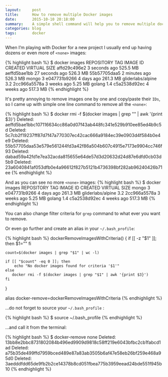 ```yaml
---
layout:     post
title:      How to remove multiple Docker images
date:       2015-10-10 20:18:00
summary:    A simple shell command will help you to remove multiple docker images.
categories: blog
tags:       docker
---
```



When I’m playing with Docker for a new project I usually end up having dozens
or even more of `<none>` images:

{% highlight bash %}
$ docker images
REPOSITORY          TAG                 IMAGE ID            CREATED             VIRTUAL SIZE
<none>              <none>              affd29c496e2        3 seconds ago       525.5 MB
<none>              <none>              aeffd5bae1bb        27 seconds ago      526.3 MB
<none>              <none>              55b57705daa5        2 minutes ago       526.3 MB
mongo               3                   e047731b9266        4 days ago          261.3 MB
gliderlabs/alpine   3.2                 2cc966a5578a        3 weeks ago         5.25 MB
golang              1.4                 c5a2538d92ec        4 weeks ago         517.3 MB
{% endhighlight %}

It's pretty annoying to remove images one by one and copy/paste their `IDs`,
so I came up with simple one line command to remove all the `<none>`:

{% highlight bash %}
$ docker rmi -f $(docker images | grep "<none>" | awk '{print $3}')
Deleted: aeffd5bae1bbc107116634cc86a0d07f43ab448fc341e529b910ee85ed4b9c5d
Deleted: 5c7cb2f19237ff87d7f47a770307ec42cac666a9184ec39e0903d4f584b0e4e9
Deleted: 55b57705daa53e579e561244fd3a42f86a504b607c4915e7173e9904cc746f93
Deleted: dabad59a42fd1e7ea32acda815655e64de57d3d20632d24d87e6dfd0cb03d5b9
Deleted: 23a6040841af053dfb0e4a96612f827b5121b4736398bf282ab96240426b71ee
{% endhighlight %}


And as you can see no more `<none>` images:
{% highlight bash %}
$ docker images
REPOSITORY          TAG                 IMAGE ID            CREATED             VIRTUAL SIZE
mongo               3                   e047731b9266        4 days ago          261.3 MB
gliderlabs/alpine   3.2                 2cc966a5578a        3 weeks ago         5.25 MB
golang              1.4                 c5a2538d92ec        4 weeks ago         517.3 MB
{% endhighlight %}

You can also change filter criteria for `grep` command to what ever you want to remove.

Or even go further and create an alias in your `~/.bash_profile`:

{% highlight bash %}
dockerRemoveImagesWithCriteria() {
    if [[ -z "$1" ]]; then
        $1="<none>"
    fi

    count=$(docker images | grep "$1" | wc -l)

    if [[ "$count" -eq 0 ]]; then
        echo "No docker images found for criteria '$1'"
    else
       docker rmi -f $(docker images | grep "$1" | awk '{print $3}')
    fi
}

alias docker-remove=dockerRemoveImagesWithCriteria
{% endhighlight %}

...do not forget to source your `~/.bash_profile` :

{% highlight bash %}
$ source ~/.bash_profile
{% endhighlight %}

...and call it from the terminal:

{% highlight bash %}
$ docker-remove none
Deleted: 13bb8e2bbc8731802084b496ed9909d9818c58ff219e6043bfbc2cb1fabcd1ad
Deleted: a75b35de499ffd7959bced489e87a83ab3505b6af47e58eb26bf259e468a95d0
Deleted: 3aedddfdd65de9fb2b2ce14378b8cd051fbea775b3959eead24bde551f945b10
{% endhighlight %}